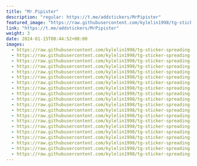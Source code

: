 ```yaml
---
title: "Mr.Pipister"
description: "regular: https://t.me/addstickers/MrPipister"
featured_image: "https://raw.githubusercontent.com/kylelin1998/tg-sticker-spreading-worldwide-images/main/img/8656d5a6-3725-4538-9c93-3177646aa3fa.jpg"
link: "https://t.me/addstickers/MrPipister"
weight: 3
date: 2024-01-15T08:44:52+08:00
images:
  - https://raw.githubusercontent.com/kylelin1998/tg-sticker-spreading-worldwide-images/main/img/8656d5a6-3725-4538-9c93-3177646aa3fa.jpg
  - https://raw.githubusercontent.com/kylelin1998/tg-sticker-spreading-worldwide-images/main/img/30df7abd-fd12-47d0-aeb3-26edeed0829b.jpg
  - https://raw.githubusercontent.com/kylelin1998/tg-sticker-spreading-worldwide-images/main/img/43bd2aa1-9596-41a0-9ed2-976d3ced20ba.jpg
  - https://raw.githubusercontent.com/kylelin1998/tg-sticker-spreading-worldwide-images/main/img/aafe8ae5-15e9-4fe1-bbf4-fcb5914e37ec.jpg
  - https://raw.githubusercontent.com/kylelin1998/tg-sticker-spreading-worldwide-images/main/img/d12dec90-e9d3-4000-8454-7597b4cd2677.jpg
  - https://raw.githubusercontent.com/kylelin1998/tg-sticker-spreading-worldwide-images/main/img/8b23e79a-5b6c-4444-b3fd-1b1e9e08acc2.jpg
  - https://raw.githubusercontent.com/kylelin1998/tg-sticker-spreading-worldwide-images/main/img/811ee96b-7f26-4682-aef1-2892147564fb.jpg
  - https://raw.githubusercontent.com/kylelin1998/tg-sticker-spreading-worldwide-images/main/img/8e25c417-e8eb-4572-9221-fef070c06121.jpg
  - https://raw.githubusercontent.com/kylelin1998/tg-sticker-spreading-worldwide-images/main/img/35aa4be2-276a-4406-9dab-fa6741583a0d.jpg
  - https://raw.githubusercontent.com/kylelin1998/tg-sticker-spreading-worldwide-images/main/img/94c360e3-c86a-46e6-aecf-4a7a80966bda.jpg
  - https://raw.githubusercontent.com/kylelin1998/tg-sticker-spreading-worldwide-images/main/img/f52fbd79-dd1e-4114-ab6c-ad0215c42ad3.jpg
  - https://raw.githubusercontent.com/kylelin1998/tg-sticker-spreading-worldwide-images/main/img/90241ebd-a4be-4d95-be7b-f7af8b2a29f9.jpg
  - https://raw.githubusercontent.com/kylelin1998/tg-sticker-spreading-worldwide-images/main/img/29ba8417-7ced-4818-8774-77870800ae0f.jpg
  - https://raw.githubusercontent.com/kylelin1998/tg-sticker-spreading-worldwide-images/main/img/e9957dcc-3a92-44ae-87a4-d5054fadb835.jpg
  - https://raw.githubusercontent.com/kylelin1998/tg-sticker-spreading-worldwide-images/main/img/0ce02abd-287e-45a7-a914-c1a6d3952b25.jpg
  - https://raw.githubusercontent.com/kylelin1998/tg-sticker-spreading-worldwide-images/main/img/be4de182-9218-41a3-8a90-2f2b9b0b0d60.jpg
  - https://raw.githubusercontent.com/kylelin1998/tg-sticker-spreading-worldwide-images/main/img/35e92f0e-1aed-464c-824a-6b5b38954501.jpg
  - https://raw.githubusercontent.com/kylelin1998/tg-sticker-spreading-worldwide-images/main/img/7a227551-896a-48d8-874f-58b35ff5f040.jpg
  - https://raw.githubusercontent.com/kylelin1998/tg-sticker-spreading-worldwide-images/main/img/cfcd8b4e-4c02-4c33-8645-aebafe0f8267.jpg
  - https://raw.githubusercontent.com/kylelin1998/tg-sticker-spreading-worldwide-images/main/img/599fc369-4028-4f4e-9bb0-2ffa9b9355d3.jpg
---
```

